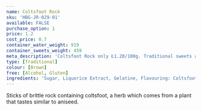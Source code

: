 ```yaml
---
name: Coltsfoot Rock
sku: 'HBG-JR-029-01'
available: FALSE
purchase_option: 1
price: 1.2
cost_price: 0.7
container_water_weight: 919
container_sweets_weight: 459
meta_description: 'Coltsfoot Rock only Ł1.20/100g. Traditional sweets and more at Humbugs Confectionery Store. Specialists in satisfying your sweet tooth!'
type: [Traditional]
colour: [Brown]
free: [Alcohol, Gluten]
ingredients: 'Sugar, Liquorice Extract, Gelatine, Flavouring: Coltsfoot Extract'
---
```

Sticks of brittle rock containing coltsfoot, a herb which comes from a plant that tastes similar to aniseed.